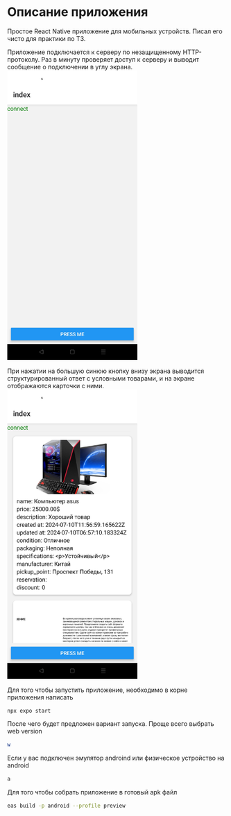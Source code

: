 # Описание приложения
Простое React Native приложение для мобильных устройств. Писал его чисто для практики по ТЗ.

Приложение подключается к серверу по незащищенному HTTP-протоколу.
Раз в минуту проверяет доступ к серверу и выводит сообщение о подключении в углу экрана.
<img src="./imageReadme/Screenshot_2024_09_05_02_01_49_63_4e0946739906ba86afb321484e1e6f57.jpg" alt="Здесь картинка экрана приложения" width="300"/>

При нажатии на большую синюю кнопку внизу экрана выводится структурированный ответ с условными
товарами, и на экране отображаются карточки с ними.
<img src="./imageReadme/Screenshot_2024_09_05_02_01_39_10_4e0946739906ba86afb321484e1e6f57.jpg" alt="Здесь картинка экрана приложения" width="300"/>

Для того чтобы запустить приложение, необходимо в корне приложения написать 
```bash
npx expo start
```
После чего будет предложен вариант запуска. Проще всего выбрать web version
```bash
w
```
Если у вас подключен эмулятор androind или физическое устройство на android
```bash
a
```

Для того чтобы собрать приложение в готовый apk файл
```bash
eas build -p android --profile preview

```